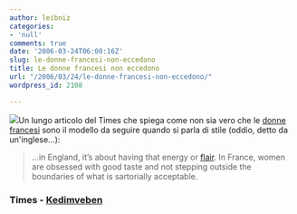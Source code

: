 ```yaml
---
author: leibniz
categories:
- 'null'
comments: true
date: '2006-03-24T06:00:16Z'
slug: le-donne-francesi-non-eccedono
title: Le donne francesi non eccedono
url: "/2006/03/24/le-donne-francesi-non-eccedono/"
wordpress_id: 2108

---
```

![](https://www.kedimveben.com/001200501/bardot.gif)Un lungo articolo del Times che spiega come non sia vero che le [donne francesi](https://www.timesonline.co.uk/newspaper/0,,171-2094941,00.html) sono il modello da seguire quando si parla di stile (oddio, detto da un'inglese...):


> ...in England, it’s about having that energy or [flair](https://dictionary.reference.com/search?q=flair). In France, women are obsessed with good taste and not stepping outside the boundaries of what is sartorially acceptable.




### Times - [Kedimveben](https://www.kedimveben.com/soylesi410.htm)
